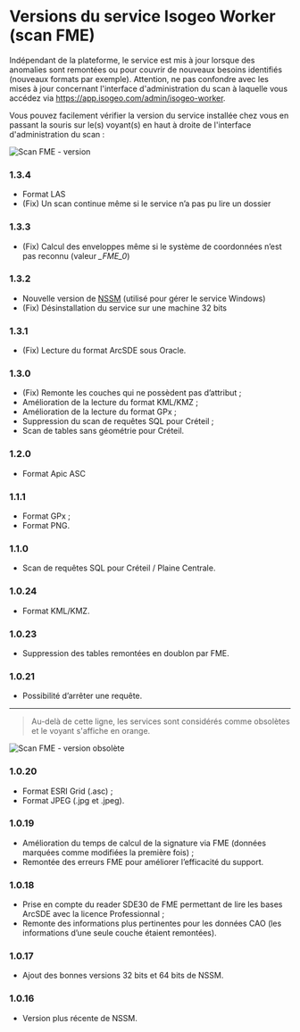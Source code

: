 # Versions du service Isogeo Worker (scan FME)

Indépendant de la plateforme, le service est mis à jour lorsque des anomalies sont remontées ou pour couvrir de nouveaux besoins identifiés (nouveaux formats par exemple). Attention, ne pas confondre avec les mises à jour concernant l'interface d'administration du scan à laquelle vous accédez via https://app.isogeo.com/admin/isogeo-worker.

Vous pouvez facilement vérifier la version du service installée chez vous en passant la souris sur le(s) voyant(s) en haut à droite de l'interface d'administration du scan :

![Scan FME - version](/fr/images/scanFME_service_version.png "Vérifier la version du service")

### 1.3.4

* Format LAS
* (Fix) Un scan continue même si le service n’a pas pu lire un dossier

### 1.3.3

* (Fix) Calcul des enveloppes même si le système de coordonnées n’est pas reconnu (valeur *_FME_0*)

### 1.3.2

* Nouvelle version de [NSSM](http://nssm.cc/) (utilisé pour gérer le service Windows)
* (Fix) Désinstallation du service sur une machine 32 bits

### 1.3.1

* (Fix) Lecture du format ArcSDE sous Oracle.

### 1.3.0

* (Fix) Remonte les couches qui ne possèdent pas d’attribut ;
* Amélioration de la lecture du format KML/KMZ ;
* Amélioration de la lecture du format GPx ;
* Suppression du scan de requêtes SQL pour Créteil ;
* Scan de tables sans géométrie pour Créteil.

### 1.2.0

* Format Apic ASC

### 1.1.1

* Format GPx ;
* Format PNG.

### 1.1.0

* Scan de requêtes SQL pour Créteil / Plaine Centrale.

### 1.0.24

* Format KML/KMZ.

### 1.0.23

* Suppression des tables remontées en doublon par FME.

### 1.0.21

* Possibilité d’arrêter une requête.

_________

> Au-delà de cette ligne, les services sont considérés comme obsolètes et le voyant s'affiche en orange.

![Scan FME - version obsolète](/fr/images/scanFME_service_version_obsolete.png "Service obsolète")

### 1.0.20

* Format ESRI Grid (.asc) ;
* Format JPEG (.jpg et .jpeg).

### 1.0.19

* Amélioration du temps de calcul de la signature via FME (données marquées comme modifiées la première fois) ;
* Remontée des erreurs FME pour améliorer l’efficacité du support.

### 1.0.18

* Prise en compte du reader SDE30 de FME permettant de lire les bases ArcSDE avec la licence Professionnal ;
* Remonte des informations plus pertinentes pour les données CAO (les informations d’une seule couche étaient remontées).

### 1.0.17

* Ajout des bonnes versions 32 bits et 64 bits de NSSM.

### 1.0.16

* Version plus récente de NSSM.
